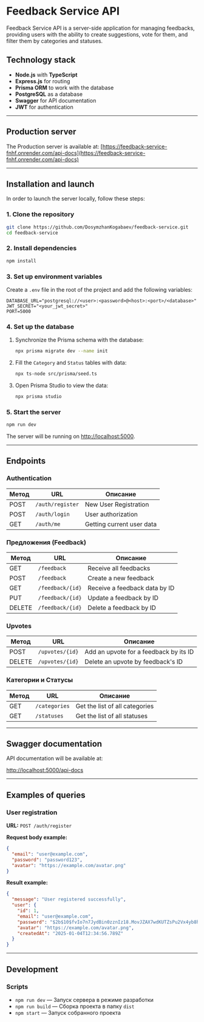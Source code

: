 # Feedback Service API

Feedback Service API is a server-side application for managing feedbacks, providing users with the ability to create suggestions, vote for them, and filter them by categories and statuses.

## Technology stack

- **Node.js** with **TypeScript**
- **Express.js** for routing
- **Prisma ORM** to work with the database
- **PostgreSQL** as a database
- **Swagger** for API documentation
- **JWT** for authentication

---

## Production server

The Production server is available at: [https://feedback-service-fnhf.onrender.com/api-docs](https://feedback-service-fnhf.onrender.com/api-docs)

---

## Installation and launch

In order to launch the server locally, follow these steps:

### 1. Clone the repository

```bash
git clone https://github.com/DosymzhanKogabaev/feedback-service.git
cd feedback-service
```

### 2. Install dependencies

```bash
npm install
```

### 3. Set up environment variables

Create a `.env` file in the root of the project and add the following variables:

```env
DATABASE_URL="postgresql://<user>:<password>@<host>:<port>/<database>"
JWT_SECRET="<your_jwt_secret>"
PORT=5000
```

### 4. Set up the database

1. Synchronize the Prisma schema with the database:

   ```bash
   npx prisma migrate dev --name init
   ```

2. Fill the `Category` and `Status` tables with data:

   ```bash
   npx ts-node src/prisma/seed.ts
   ```

3. Open Prisma Studio to view the data:

   ```bash
   npx prisma studio
   ```

### 5. Start the server

```bash
npm run dev
```

The server will be running on [http://localhost:5000](http://localhost:5000).

---

## Endpoints

### Authentication

| Метод | URL          | Описание                  |
|-------|--------------|---------------------------|
| POST  | `/auth/register` | New User Registration |
| POST  | `/auth/login`    | User authorization      |
| GET   | `/auth/me`       | Getting current user data |

### Предложения (Feedback)

| Метод | URL            | Описание                             |
|-------|----------------|--------------------------------------|
| GET   | `/feedback`    | Receive all feedbacks           |
| POST  | `/feedback`    | Create a new feedback          |
| GET   | `/feedback/{id}` | Receive a feedback data by ID          |
| PUT   | `/feedback/{id}` | Update a feedback by ID               |
| DELETE| `/feedback/{id}` | Delete a feedback by ID                 |

### Upvotes

| Метод | URL              | Описание                             |
|-------|------------------|--------------------------------------|
| POST  | `/upvotes/{id}`  | Add an upvote for a feedback by its ID     |
| DELETE| `/upvotes/{id}`  | Delete an upvote by feedback's ID  |

### Категории и Статусы

| Метод | URL             | Описание                  |
|-------|-----------------|---------------------------|
| GET   | `/categories`   | Get the list of all categories |
| GET   | `/statuses`     | Get the list of all statuses |

---

## Swagger documentation

API documentation will be available at:

[http://localhost:5000/api-docs](http://localhost:5000/api-docs)

---

## Examples of queries

### User registration

**URL:** `POST /auth/register`

**Request body example:**
```json
{
  "email": "user@example.com",
  "password": "password123",
  "avatar": "https://example.com/avatar.png"
}
```

**Result example:**
```json
{
  "message": "User registered successfully",
  "user": {
    "id": 1,
    "email": "user@example.com",
    "password": "$2b$10$fvIo7n7JydBin0zznIz18.MovJZAX7wdKUTZsPu2Vx4yb8hByan3C",
    "avatar": "https://example.com/avatar.png",
    "createdAt": "2025-01-04T12:34:56.789Z"
  }
}
```

---

## Development

### Scripts

- `npm run dev` — Запуск сервера в режиме разработки
- `npm run build` — Сборка проекта в папку `dist`
- `npm start` — Запуск собранного проекта
